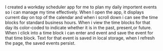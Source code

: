 I created a workday scheduler app for me to plan my daily importent events so i can manage my time effectively.
When I open the app, it displays current day on top of the calendar and when i scroll down i can see the time blocks for standard business hours.
When i view the time blocks for that day its color-coded to indicate whether it is in the past, present,or future.
When i click into a time block i can enter and event and save the event for that time block.
Text for that event is saved in local storage, when I refresh the page, the saved events persist.